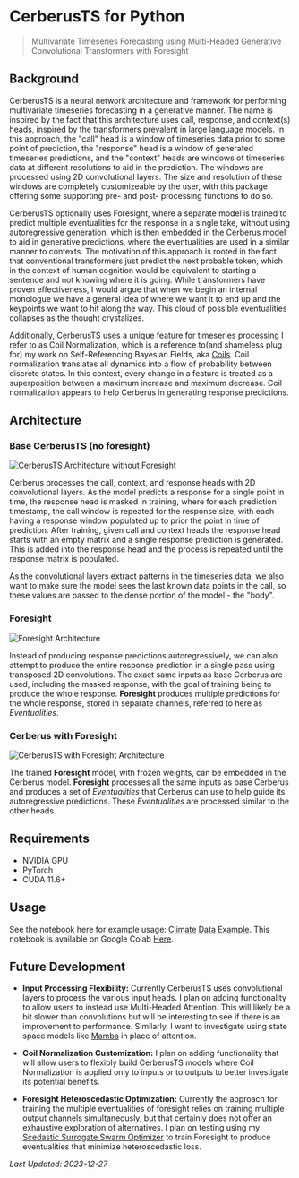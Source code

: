 # CerberusTS for Python
> Multivariate Timeseries Forecasting using Multi-Headed Generative Convolutional Transformers with Foresight

## Background

CerberusTS is a neural network architecture and framework for performing multivariate timeseries forecasting in a generative manner. The name is inspired by the fact that this architecture uses call, response, and context(s) heads, inspired by the transformers prevalent in large language models. In this approach, the "call" head is a window of timeseries data prior to some point of prediction, the "response" head is a window of generated timeseries predictions, and the "context" heads are windows of timeseries data at different resolutions to aid in the prediction. The windows are processed using 2D convolutional layers. The size and resolution of these windows are completely customizeable by the user, with this package offering some supporting pre- and post- processing functions to do so. 

CerberusTS optionally uses Foresight, where a separate model is trained to predict multiple eventualities for the response in a single take, without using autoregressive generation, which is then embedded in the Cerberus model to aid in generative predictions, where the eventualities are used in a similar manner to contexts. The motivation of this approach is rooted in the fact that conventional transformers just predict the next probable token, which in the context of human cognition would be equivalent to starting a sentence and not knowing where it is going. While transformers have proven effectiveness, I would argue that when we begin an internal monologue we have a general idea of where we want it to end up and the keypoints we want to hit along the way. This cloud of possible eventualities collapses as the thought crystalizes. 

Additionally, CerberusTS uses a unique feature for timeseries processing I refer to as Coil Normalization, which is a reference to(and shameless plug for) my work on Self-Referencing Bayesian Fields, aka [Coils](https://github.com/ap0phasi/neuralcoil). Coil normalization translates all dynamics into a flow of probability between discrete states. In this context, every change in a feature is treated as a superposition between a maximum increase and maximum decrease. Coil normalization appears to help Cerberus in generating response predictions.

## Architecture 

### Base CerberusTS (no foresight)
![CerberusTS Architecture without Foresight](https://github.com/ap0phasi/cerberusPy/blob/main/img/cerberus_noforesight_diagram.png?raw=true)

Cerberus processes the call, context, and response heads with 2D convolutional layers. As the model predicts a response for a single
point in time, the response head is masked in training, where for each prediction timestamp, the call window is repeated for the response size, with each having a response window populated up to prior the point in time of prediction. After training, given call and context heads the response head starts with an empty matrix and a single response prediction is generated. This is added into the response head and the process is repeated until the response matrix is populated. 

As the convolutional layers extract patterns in the timeseries data, we also want to make sure the model sees the last known data points in the call, so these values are passed to the dense portion of the model - the "body". 

### Foresight
![Foresight Architecture](https://github.com/ap0phasi/cerberusPy/blob/main/img/foresight_diagram.png?raw=true)

Instead of producing response predictions autoregressively, we can also attempt to produce the entire response prediction in a single pass using transposed 2D convolutions. The exact same inputs as base Cerberus are used, including the masked response, with the goal of training being to produce the whole response. **Foresight** produces multiple predictions for the whole response, stored in separate channels, referred to here as *Eventualities*. 

### Cerberus with Foresight
![CerberusTS with Foresight Architecture](https://github.com/ap0phasi/cerberusPy/blob/main/img/cerberus_foresight_diagram.png?raw=true)

The trained **Foresight** model, with frozen weights, can be embedded in the Cerberus model. **Foresight** processes all the same inputs as base Cerberus and produces a set of *Eventualities* that Cerberus can use to help guide its autoregressive predictions. These *Eventualities* are processed similar to the other heads. 

## Requirements
- NVIDIA GPU
- PyTorch
- CUDA 11.6+

## Usage

See the notebook here for example usage: [Climate Data Example](https://github.com/ap0phasi/cerberusPy/blob/main/tests/example_cerberus.ipynb). This notebook is available on Google Colab [Here](https://colab.research.google.com/github/ap0phasi/cerberusPy/blob/dev_headselection/tests/example_cerberus.ipynb).

## Future Development

- **Input Processing Flexibility:** Currently CerberusTS uses convolutional layers to process the various input heads. I plan on adding functionality to allow users to instead use Multi-Headed Attention. This will likely be a bit slower than convolutions but will be interesting to see if there is an improvement to performance. Similarly, I want to investigate using state space models like [Mamba](https://github.com/state-spaces/mamba) in place of attention. 

- **Coil Normalization Customization:** I plan on adding functionality that will allow users to flexibly build CerberusTS models where Coil Normalization is applied only to inputs or to outputs to better investigate its potential benefits.

- **Foresight Heteroscedastic Optimization:** Currently the approach for training the multiple eventualities of foresight relies on training multiple output channels simultaneously, but that certainly does not offer an exhaustive exploration of alternatives. I plan on testing using my [Scedastic Surrogate Swarm Optimizer](https://github.com/ap0phasi/ScedasticSurrogateSwarmPy) to train Foresight to produce eventualities that minimize heteroscedastic loss. 

_Last Updated: 2023-12-27_